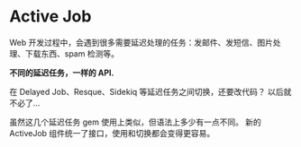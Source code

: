 # Active Job

Web 开发过程中，会遇到很多需要延迟处理的任务：发邮件、发短信、图片处理、下载东西、spam 检测等。

**不同的延迟任务，一样的 API.**

在 Delayed Job、Resque、Sidekiq 等延迟任务之间切换，还要改代码？
以后就不必了...

虽然这几个延迟任务 gem 使用上类似，但语法上多少有一点不同。
新的 ActiveJob 组件统一了接口，使用和切换都会变得更容易。
